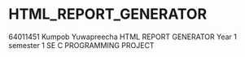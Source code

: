 # HTML_REPORT_GENERATOR

64011451 Kumpob Yuwapreecha
HTML REPORT GENERATOR
Year 1 semester 1 SE C PROGRAMMING PROJECT
